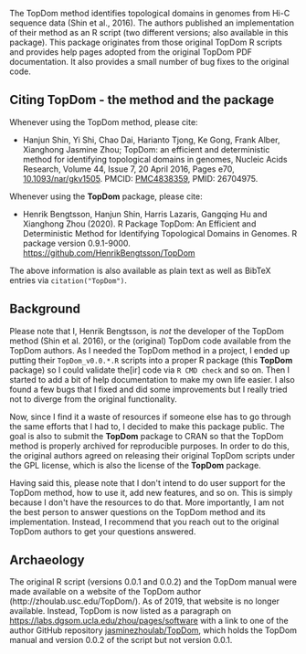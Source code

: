 The TopDom method identifies topological domains in genomes from Hi-C sequence data (Shin et al., 2016).  The authors published an implementation of their method as an R script (two different versions; also available in this package).  This package originates from those original TopDom R scripts and provides help pages adopted from the original TopDom PDF documentation.  It also provides a small number of bug fixes to the original code.


## Citing TopDom - the method and the package

Whenever using the TopDom method, please cite:

* Hanjun Shin, Yi Shi, Chao Dai, Harianto Tjong, Ke Gong, Frank Alber, Xianghong Jasmine Zhou; TopDom: an efficient and deterministic method for identifying topological domains in genomes, Nucleic Acids Research, Volume 44, Issue 7, 20 April 2016, Pages e70, [10.1093/nar/gkv1505](https://doi.org/10.1093/nar/gkv1505). PMCID: [PMC4838359](https://www.ncbi.nlm.nih.gov/pmc/articles/PMC4838359/), PMID: 26704975.

Whenever using the **TopDom** package, please cite:

* Henrik Bengtsson, Hanjun Shin, Harris Lazaris, Gangqing Hu and Xianghong Zhou (2020). R Package TopDom: An Efficient and Deterministic Method for Identifying Topological Domains in Genomes. R package version 0.9.1-9000. https://github.com/HenrikBengtsson/TopDom

The above information is also available as plain text as well as BibTeX entries via `citation("TopDom")`.


## Background

Please note that I, Henrik Bengtsson, is _not_ the developer of the TopDom method (Shin et al. 2016), or the (original) TopDom code available from the TopDom authors.   As I needed the TopDom method in a project, I ended up putting their `TopDom_v0.0.*.R` scripts into a proper R package (this **TopDom** package) so I could validate the[ir] code via `R CMD check` and so on. Then I started to add a bit of help documentation to make my own life easier.  I also found a few bugs that I fixed and did some improvements but I really tried not to diverge from the original functionality.

Now, since I find it a waste of resources if someone else has to go through the same efforts that I had to, I decided to make this package public.  The goal is also to submit the **TopDom** package to CRAN so that the TopDom method is properly archived for reproducible purposes.  In order to do this, the original authors agreed on releasing their original TopDom scripts under the GPL license, which is also the license of the **TopDom** package.

Having said this, please note that I don't intend to do user support for the TopDom method, how to use it, add new features, and so on.  This is simply because I don't have the resources to do that.  More importantly, I am not the best person to answer questions on the TopDom method and its implementation.  Instead, I recommend that you reach out to the original TopDom authors to get your questions answered.


## Archaeology

The original R script (versions 0.0.1 and 0.0.2) and the TopDom manual were made available on a website of the TopDom author (http<span/>://zhoulab.usc.edu/TopDom/).  As of 2019, that website is no longer available.  Instead, TopDom is now listed as a paragraph on <https://labs.dgsom.ucla.edu/zhou/pages/software> with a link to one of the author GitHub repository [jasminezhoulab/TopDom](https://github.com/jasminezhoulab/TopDom), which holds the TopDom manual and version 0.0.2 of the script but not version 0.0.1.



[R]: https://www.r-project.org/
[TopDom]: https://github.com/HenrikBengtsson/TopDom/
[TopDomData]: https://github.com/HenrikBengtsson/TopDomData/
